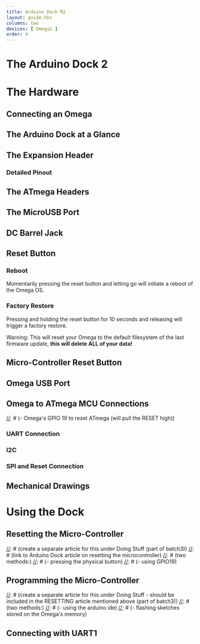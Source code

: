 ```yaml
---
title: Arduino Dock R2
layout: guide.hbs
columns: two
devices: [ Omega2 ]
order: 4
---
```



# The Arduino Dock 2

[//]: # (The Arduino Dock 2 contains an ATmega328P micro-controller, the same one found on the Arduino Uno R3.)
[//]: # (The Omega can program the microcontroller and then communicate with it)


# The Hardware

[//]: # (small overview of the things the headings below cover)

## Connecting an Omega

[//]: # (picture guide on how to properly plug in an Omega)

## The Arduino Dock at a Glance

[//]: # (illustration with all of the key parts labelled - see https://wiki.onion.io/Tutorials/Expansions/Using-the-Power-Dock#the-hardware_the-power-dock-at-a-glance for an example)

## The Expansion Header

[//]: # (breakout of the Omega's GPIOs, can be connected to other circuits directly, or can use Omega expansions)

### Detailed Pinout

[//]: # (A detailed pinout diagram of the Expansion Header, showing which pins are multiplexed - see Lazar for an example)

## The ATmega Headers

[//]: # (breakout of the ATmega's pins, same as the Arduino Uno R3)
[//]: # (include an)

## The MicroUSB Port

[//]: # (explain that it provides power to the omega, mention that the Omega is powered by 3.3V and that the Dock has a regulator to take the 5V from the microUSB and step it down to 3.3V)

[//]: # (mention there's no usb to serial chip)

## DC Barrel Jack

[//]: # (provide power to the Omega using a DC power adapter)
[//]: # (REALLY highlight the fact that 5V is the maximum input and that any more than 5V will damage the dock and omega)

## Reset Button

[//]: # (reset button is connected directly to the Omega's reset GPIO, can be used to just trigger a reboot or even a full factory restore)

### Reboot

Momentarily pressing the reset button and letting go will initiate a reboot of the Omega OS.

### Factory Restore

Pressing and holding the reset button for 10 seconds and releasing will trigger a factory restore.

Warning: This will reset your Omega to the default filesystem of the last firmware update, **this will delete ALL of your data!**

## Micro-Controller Reset Button

[//]: # (issues a reset to the ATmega chip, give background on what that means in the Arduino Context)

## Omega USB Port

[//]: # (USB port connected to the Omega - interface USB devices with the Omega, mention that it's a type A connector)

## Omega to ATmega MCU Connections

[//]: # (The Omega and ATmega are connected via the following:)
[//]: # (- Omega UART1 to Arduino's serial pins)
[//]: # (- I2C pins)
[//]: # (- Omega's GPIOs 15, 16, 17 to ATmega's SPI SCK, SPI MOSI, and SPI MISO pins respectively)
[//]: # (- Omega's GPIO 19 to reset ATmega (will pull the RESET high))

[//]: # (mention that there's a 3.3V to 5V Logic Level shifter for the connections)

### UART Connection

[//]: # (functionality: provide easy to use two-way communication between the Omega and MCU)

### I2C

[//]: # (funcionality: provide I2C connectivity between the Omega and ATmega, the Omega is setup to be the master in most cases)
[//]: # (this is also useful when using 5V I2C devices, plug them into the ATmega I2C pins, and the Omega will be able to read it)

### SPI and Reset Connection

[//]: # (these four pins are used by the Omega to reset and program the ATmega with sketches)


## Mechanical Drawings

[//]: # (insert gabe's dope mechanical drawings)


# Using the Dock

[//]: # (little overview of the special features of this dock)

## Resetting the Micro-Controller

[//]: # (create a separate article for this under Doing Stuff (part of batch3))
[//]: # (link to Arduino Dock article on resetting the microcontroller)
[//]: # (two methods:)
[//]: # (- pressing the physical button)
[//]: # (- using GPIO19)

## Programming the Micro-Controller

[//]: # (create a separate article for this under Doing Stuff - should be included in the RESETTING article mentioned above (part of batch3))
[//]: # (two methods:)
[//]: # (- using the arduino ide)
[//]: # (- flashing sketches stored on the Omega's memory)

## Connecting with UART1

[//]: # (create a separate article for Omega <-> ATmega communication via serial, in this article link to the UART1 peripheral article and have an example scenario with an example sketch for the arduino and sample code for the Omega)
